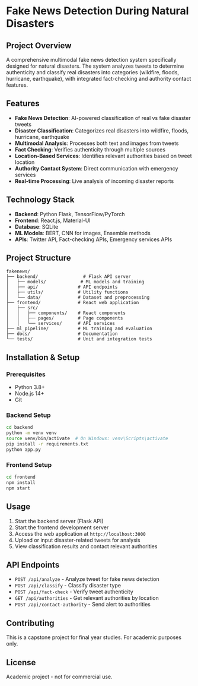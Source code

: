 # Fake News Detection During Natural Disasters

## Project Overview
A comprehensive multimodal fake news detection system specifically designed for natural disasters. The system analyzes tweets to determine authenticity and classify real disasters into categories (wildfire, floods, hurricane, earthquake), with integrated fact-checking and authority contact features.

## Features
- **Fake News Detection**: AI-powered classification of real vs fake disaster tweets
- **Disaster Classification**: Categorizes real disasters into wildfire, floods, hurricane, earthquake
- **Multimodal Analysis**: Processes both text and images from tweets
- **Fact Checking**: Verifies authenticity through multiple sources
- **Location-Based Services**: Identifies relevant authorities based on tweet location
- **Authority Contact System**: Direct communication with emergency services
- **Real-time Processing**: Live analysis of incoming disaster reports

## Technology Stack
- **Backend**: Python Flask, TensorFlow/PyTorch
- **Frontend**: React.js, Material-UI
- **Database**: SQLite
- **ML Models**: BERT, CNN for images, Ensemble methods
- **APIs**: Twitter API, Fact-checking APIs, Emergency services APIs

## Project Structure
```
fakenews/
├── backend/                 # Flask API server
│   ├── models/             # ML models and training
│   ├── api/               # API endpoints
│   ├── utils/             # Utility functions
│   └── data/              # Dataset and preprocessing
├── frontend/              # React web application
│   ├── src/
│   │   ├── components/    # React components
│   │   ├── pages/         # Page components
│   │   └── services/      # API services
├── ml_pipeline/           # ML training and evaluation
├── docs/                  # Documentation
└── tests/                 # Unit and integration tests
```

## Installation & Setup

### Prerequisites
- Python 3.8+
- Node.js 14+
- Git

### Backend Setup
```bash
cd backend
python -m venv venv
source venv/bin/activate  # On Windows: venv\Scripts\activate
pip install -r requirements.txt
python app.py
```

### Frontend Setup
```bash
cd frontend
npm install
npm start
```

## Usage
1. Start the backend server (Flask API)
2. Start the frontend development server
3. Access the web application at `http://localhost:3000`
4. Upload or input disaster-related tweets for analysis
5. View classification results and contact relevant authorities

## API Endpoints
- `POST /api/analyze` - Analyze tweet for fake news detection
- `POST /api/classify` - Classify disaster type
- `POST /api/fact-check` - Verify tweet authenticity
- `GET /api/authorities` - Get relevant authorities by location
- `POST /api/contact-authority` - Send alert to authorities

## Contributing
This is a capstone project for final year studies. For academic purposes only.

## License
Academic project - not for commercial use. 